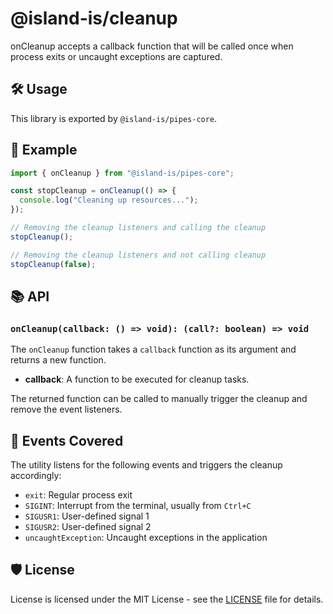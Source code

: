 # @island-is/cleanup

onCleanup accepts a callback function that will be called once when process exits or uncaught exceptions are captured.

## 🛠️ Usage

This library is exported by `@island-is/pipes-core`.

## 📖 Example

```ts
import { onCleanup } from "@island-is/pipes-core";

const stopCleanup = onCleanup(() => {
  console.log("Cleaning up resources...");
});

// Removing the cleanup listeners and calling the cleanup
stopCleanup();

// Removing the cleanup listeners and not calling cleanup
stopCleanup(false);
```

## 📚 API

### `onCleanup(callback: () => void): (call?: boolean) => void`

The `onCleanup` function takes a `callback` function as its argument and returns a new function.

- **callback**: A function to be executed for cleanup tasks.

The returned function can be called to manually trigger the cleanup and remove the event listeners.

## 🚦 Events Covered

The utility listens for the following events and triggers the cleanup accordingly:

- `exit`: Regular process exit
- `SIGINT`: Interrupt from the terminal, usually from `Ctrl+C`
- `SIGUSR1`: User-defined signal 1
- `SIGUSR2`: User-defined signal 2
- `uncaughtException`: Uncaught exceptions in the application

## 🛡️ License

License is licensed under the MIT License - see the [LICENSE](../../LICENSE) file for details.
